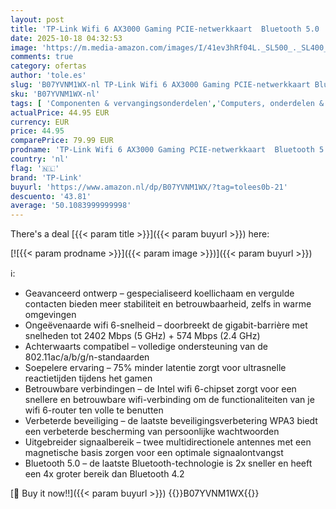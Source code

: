 ```yaml
---
layout: post
title: 'TP-Link Wifi 6 AX3000 Gaming PCIE-netwerkkaart  Bluetooth 5.0  High Gain-antennes met verlengkabel en magneetvoet  MU-MIMO  OFDMA  Archer TX3000E '
date: 2025-10-18 04:32:53
image: 'https://m.media-amazon.com/images/I/41ev3hRf04L._SL500_._SL400_.jpg'
comments: true
category: ofertas
author: 'tole.es'
slug: 'B07YVNM1WX-nl TP-Link Wifi 6 AX3000 Gaming PCIE-netwerkkaart Bluetooth...'
sku: 'B07YVNM1WX-nl'
tags: [ 'Componenten & vervangingsonderdelen','Computers, onderdelen & accessoires','Elektronica','Interne componenten','Netwerkkaarten','tp-link','🇳🇱', ]
actualPrice: 44.95 EUR
currency: EUR
price: 44.95
comparePrice: 79.99 EUR
prodname: 'TP-Link Wifi 6 AX3000 Gaming PCIE-netwerkkaart  Bluetooth 5.0  High Gain-antennes met verlengkabel en magneetvoet  MU-MIMO  OFDMA  Archer TX3000E '
country: 'nl'
flag: '🇳🇱'
brand: 'TP-Link'
buyurl: 'https://www.amazon.nl/dp/B07YVNM1WX/?tag=tolees0b-21'
descuento: '43.81'
average: '50.1083999999998'
---
```


There's a deal [{{< param title >}}]({{< param buyurl >}})  here:

[![{{< param prodname >}}]({{< param image >}})]({{< param buyurl >}})

ℹ️:

- Geavanceerd ontwerp – gespecialiseerd koellichaam en vergulde contacten bieden meer stabiliteit en betrouwbaarheid, zelfs in warme omgevingen
- Ongeëvenaarde wifi 6-snelheid – doorbreekt de gigabit-barrière met snelheden tot 2402 Mbps (5 GHz) + 574 Mbps (2.4 GHz)
- Achterwaarts compatibel – volledige ondersteuning van de 802.11ac/a/b/g/n-standaarden
- Soepelere ervaring – 75% minder latentie zorgt voor ultrasnelle reactietijden tijdens het gamen
- Betrouwbare verbindingen – de Intel wifi 6-chipset zorgt voor een snellere en betrouwbare wifi-verbinding om de functionaliteiten van je wifi 6-router ten volle te benutten
- Verbeterde beveiliging – de laatste beveiligingsverbetering WPA3 biedt een verbeterde bescherming van persoonlijke wachtwoorden
- Uitgebreider signaalbereik – twee multidirectionele antennes met een magnetische basis zorgen voor een optimale signaalontvangst
- Bluetooth 5.0 – de laatste Bluetooth-technologie is 2x sneller en heeft een 4x groter bereik dan Bluetooth 4.2

[🛒 Buy it now!!]({{< param buyurl >}})
{{<world>}}B07YVNM1WX{{</world>}}
